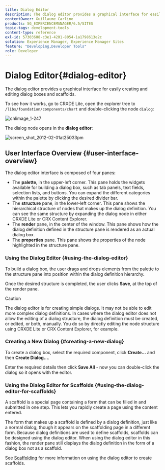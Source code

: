 ```yaml
---
title: Dialog Editor
description: The dialog editor provides a graphical interface for easily creating and editing dialog boxes and scaffolds.
contentOwner: Guillaume Carlino
products: SG_EXPERIENCEMANAGER/6.5/SITES
topic-tags: development-tools
content-type: reference
exl-id: 57303608-c3e1-4201-8054-1a1798613e2c
solution: Experience Manager, Experience Manager Sites
feature: "Developing,Developer Tools"
role: Developer
---
```

# Dialog Editor{#dialog-editor}

The dialog editor provides a graphical interface for easily creating and editing dialog boxes and scaffolds.

To see how it works, go to CRXDE Lite, open the explorer tree to `/libs/foundation/components/chart` and double-clicking the node `dialog`:

![chlimage_1-247](assets/chlimage_1-247.png)

The dialog node opens in the **dialog editor**:

![screen_shot_2012-02-01at25033pm](assets/screen_shot_2012-02-01at25033pm.png)

## User Interface Overview {#user-interface-overview}

The dialog editor interface is composed of four panes:

* The **palette**, in the upper-left corner. This pane holds the widgets available for building a dialog box, such as tab panels, text fields, selection lists, and buttons. You can expand the different categories within the palette by clicking the desired divider bar.
* The **structure** pane, in the lower-left corner. This pane shows the hierarchical structure of nodes that makes up the dialog definition. You can see the same structure by expanding the dialog node in either CRXDE Lite or CRX Content Explorer.
* The **render** pane, in the center of the window. This pane shows how the dialog definition defined in the structure pane is rendered as an actual dialog box.
* The **properties** pane. This pane shows the properties of the node highlighted in the structure pane.

### Using the Dialog Editor {#using-the-dialog-editor}

To build a dialog box, the user drags and drops elements from the palette to the structure pane into position within the dialog definition hierarchy.

Once the desired structure is completed, the user clicks **Save**, at the top of the render pane.

>[!CAUTION]
>
>The dialog editor is for creating simple dialogs. It may not be able to edit more complex dialog definitions. In cases where the dialog editor does not allow the editing of a dialog structure, the dialog definition must be created, or edited, or both, manually. You do so by directly editing the node structure using CRXDE Lite or CRX Content Explorer, for example.

### Creating a New Dialog {#creating-a-new-dialog}

To create a dialog box, select the required component, click **Create...** and then **Create Dialog...**.

Enter the required details then click **Save All** - now you can double-click the dialog so it opens with the editor.

### Using the Dialog Editor for Scaffolds {#using-the-dialog-editor-for-scaffolds}

A scaffold is a special page containing a form that can be filled in and submitted in one step. This lets you rapidly create a page using the content entered.

The form that makes up a scaffold is defined by a dialog definition, just like a normal dialog, though it appears on the scaffolding page in a different form. Because dialog definitions are used to define scaffolds, scaffolds can be designed using the dialog editor. When using the dialog editor in this fashion, the render pane still displays the dialog definition in the form of a dialog box not as a scaffold.

See [Scaffolding](/help/sites-authoring/scaffolding.md) for more information on using the dialog editor to create scaffolds.
